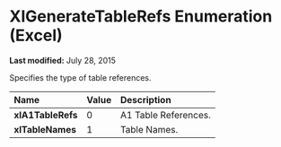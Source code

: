 
# XlGenerateTableRefs Enumeration (Excel)

 **Last modified:** July 28, 2015

Specifies the type of table references.


|**Name**|**Value**|**Description**|
|:-----|:-----|:-----|
| **xlA1TableRefs**|0|A1 Table References.|
| **xlTableNames**|1|Table Names.|
